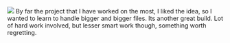 ![](https://github.com/KrishnarajT/Dotfiles/blob/main/HangDude.png)
By far the project that I have worked on the most, I liked the idea, so I wanted to learn to handle bigger and bigger files. Its another great build. Lot of hard work involved, but lesser smart work though, something worth regretting. 
